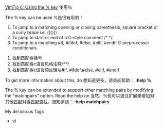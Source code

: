 <html><body><a href="http://vim.sourceforge.net/tip_view.php?tip_id=6">VimTip 6: Using the % key</a>
使用％

The % key can be used
%是很有用的！

<ol><li>To jump to a matching opening or closing parenthesis, square bracket or a curly brace i.e. ([{}])</li><li>To jump to start or end of a C-style comment /* */.  </li><li>To jump to a matching #if, #ifdef, #else, #elif, #endif C  preprocessor conditionals.</li></ol><ol><li>找到匹配得括号</li><li>找到匹配得c语言风格注释/**/</li><li>找到匹配得c语言预处理块#if, #ifdef,#else, #elif, #endif </li></ol>To get more information about this, do
想知道更多，请查阅帮助：
          <span style="font-weight:bold;"> :help %</span>

The % key can be extended to support other matching pairs by modifying the "matchpairs" option.  Read the help on
当然，％也可以通过扩展来增加对其他匹配对得匹配查找，想知道请：
       <span style="font-weight:bold;">    :help matchpairs

</span> <div class="tags">My del.icio.us Tags<ul><li><a href="http://del.icio.us/monkeyatblogger" rel="tag">vi</a></li> </ul></div></body></html>